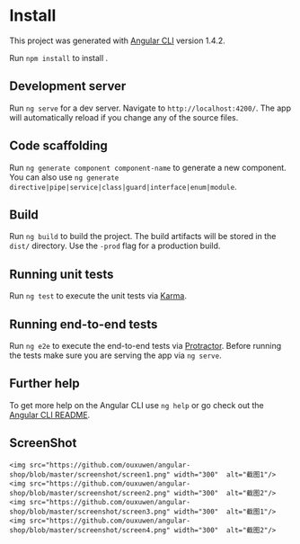 


# Install

This project was generated with [Angular CLI](https://github.com/angular/angular-cli) version 1.4.2.

Run `npm install` to install .

## Development server

Run `ng serve` for a dev server. Navigate to `http://localhost:4200/`. The app will automatically reload if you change any of the source files.

## Code scaffolding

Run `ng generate component component-name` to generate a new component. You can also use `ng generate directive|pipe|service|class|guard|interface|enum|module`.

## Build

Run `ng build` to build the project. The build artifacts will be stored in the `dist/` directory. Use the `-prod` flag for a production build.

## Running unit tests

Run `ng test` to execute the unit tests via [Karma](https://karma-runner.github.io).

## Running end-to-end tests

Run `ng e2e` to execute the end-to-end tests via [Protractor](http://www.protractortest.org/).
Before running the tests make sure you are serving the app via `ng serve`.

## Further help

To get more help on the Angular CLI use `ng help` or go check out the [Angular CLI README](https://github.com/angular/angular-cli/blob/master/README.md).

## ScreenShot

    <img src="https://github.com/ouxuwen/angular-shop/blob/master/screenshot/screen1.png" width="300"  alt="截图1"/>
    <img src="https://github.com/ouxuwen/angular-shop/blob/master/screenshot/screen2.png" width="300"  alt="截图2"/>
    <img src="https://github.com/ouxuwen/angular-shop/blob/master/screenshot/screen3.png" width="300"  alt="截图1"/>
    <img src="https://github.com/ouxuwen/angular-shop/blob/master/screenshot/screen4.png" width="300"  alt="截图2"/>


